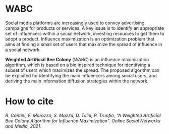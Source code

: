 # WABC

Social media platforms are increasingly used to convey advertising campaigns for products or services. A key issue is to identify an appropriate set of influencers within a social network, investing resources to get them to adopt a product. Influence maximization is an optimization problem that aims at finding a small set of users that maximize the spread of influence in a social network.

**Weighted Artificial Bee Colony** (*WABC*) is an influence maximization algorithm, which is based on a bio inspired technique for identifying a subset of users which maximizes the spread. The proposed algorithm can be exploited for identifying the main influencers among social users, and deriving the main information diffusion strategies within the network.


# How to cite

*R. Cantini, F. Marozzo, S. Mazza, D. Talia, P. Trunfio, "A Weighted Artificial Bee Colony Algorithm for Influence Maximization". Online Social Networks and Media, 2021.*
